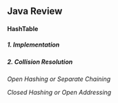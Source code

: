 ## Java Review

#### HashTable

##### 1. Implementation



##### 2. Collision Resolution

*Open Hashing or Separate Chaining*

*Closed Hashing or Open Addressing*